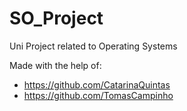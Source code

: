 # SO_Project
Uni Project related to Operating Systems

Made with the help of:
- https://github.com/CatarinaQuintas
- https://github.com/TomasCampinho
